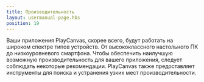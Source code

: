 ```yaml
---
title: Производительность
layout: usermanual-page.hbs
position: 19
---
```


Ваши приложения PlayCanvas, скорее всего, будут работать на широком спектре типов устройств. От высококлассного настольного ПК до низкоуровневого смартфона. Чтобы обеспечить наилучшую возможную производительность для вашего приложения, следует соблюдать некоторые рекомендации. PlayCanvas также предоставляет инструменты для поиска и устранения узких мест производительности.
